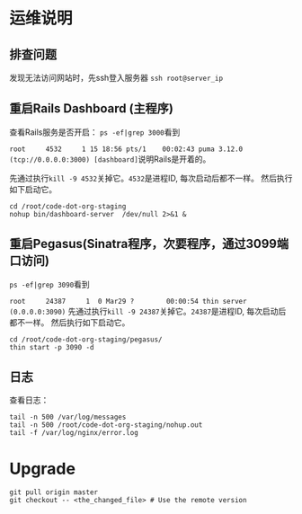 # 运维说明
## 排查问题
发现无法访问网站时，先ssh登入服务器
`ssh root@server_ip`

## 重启Rails Dashboard (主程序)
查看Rails服务是否开启：
`ps -ef|grep 3000`看到

`root     4532     1 15 18:56 pts/1    00:02:43 puma 3.12.0 (tcp://0.0.0.0:3000) [dashboard]`说明Rails是开着的。

先通过执行`kill -9 4532`关掉它。`4532`是进程ID, 每次启动后都不一样。
然后执行如下启动它。
```shell script
cd /root/code-dot-org-staging
nohup bin/dashboard-server  /dev/null 2>&1 &
```

## 重启Pegasus(Sinatra程序，次要程序，通过3099端口访问)
`ps -ef|grep 3090`看到

`root     24387     1  0 Mar29 ?        00:00:54 thin server (0.0.0.0:3090)`
先通过执行`kill -9 24387`关掉它。`24387`是进程ID, 每次启动后都不一样。
然后执行如下启动它。
```shell script
cd /root/code-dot-org-staging/pegasus/
thin start -p 3090 -d
```

## 日志
查看日志：
```shell script
tail -n 500 /var/log/messages
tail -n 500 /root/code-dot-org-staging/nohup.out
tail -f /var/log/nginx/error.log
```

# Upgrade
```shell script
git pull origin master
git checkout -- <the_changed_file> # Use the remote version
```
